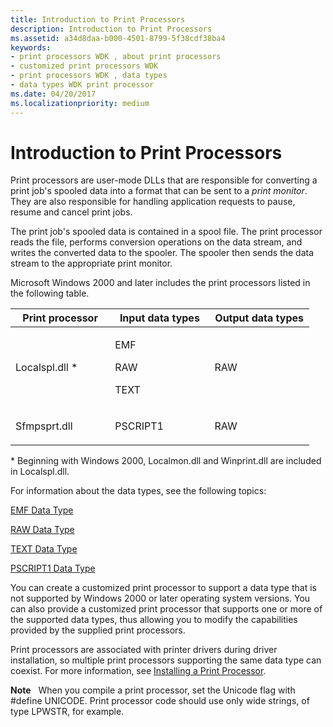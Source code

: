 ```yaml
---
title: Introduction to Print Processors
description: Introduction to Print Processors
ms.assetid: a34d8daa-b000-4501-8799-5f38cdf38ba4
keywords:
- print processors WDK , about print processors
- customized print processors WDK
- print processors WDK , data types
- data types WDK print processor
ms.date: 04/20/2017
ms.localizationpriority: medium
---
```


# Introduction to Print Processors





Print processors are user-mode DLLs that are responsible for converting a print job's spooled data into a format that can be sent to a *print monitor*. They are also responsible for handling application requests to pause, resume and cancel print jobs.

The print job's spooled data is contained in a spool file. The print processor reads the file, performs conversion operations on the data stream, and writes the converted data to the spooler. The spooler then sends the data stream to the appropriate print monitor.

Microsoft Windows 2000 and later includes the print processors listed in the following table.

<table>
<colgroup>
<col width="33%" />
<col width="33%" />
<col width="33%" />
</colgroup>
<thead>
<tr class="header">
<th>Print processor</th>
<th>Input data types</th>
<th>Output data types</th>
</tr>
</thead>
<tbody>
<tr class="odd">
<td><p>Localspl.dll *</p></td>
<td><p>EMF</p>
<p>RAW</p>
<p>TEXT</p></td>
<td><p>RAW</p></td>
</tr>
<tr class="even">
<td><p>Sfmpsprt.dll</p></td>
<td><p>PSCRIPT1</p></td>
<td><p>RAW</p></td>
</tr>
</tbody>
</table>

 

\* Beginning with Windows 2000, Localmon.dll and Winprint.dll are included in Localspl.dll.

For information about the data types, see the following topics:

[EMF Data Type](emf-data-type.md)

[RAW Data Type](raw-data-type.md)

[TEXT Data Type](text-data-type.md)

[PSCRIPT1 Data Type](pscript1-data-type.md)

You can create a customized print processor to support a data type that is not supported by Windows 2000 or later operating system versions. You can also provide a customized print processor that supports one or more of the supported data types, thus allowing you to modify the capabilities provided by the supplied print processors.

Print processors are associated with printer drivers during driver installation, so multiple print processors supporting the same data type can coexist. For more information, see [Installing a Print Processor](installing-a-print-processor.md).

**Note**   When you compile a print processor, set the Unicode flag with \#define UNICODE. Print processor code should use only wide strings, of type LPWSTR, for example.

 

 

 




